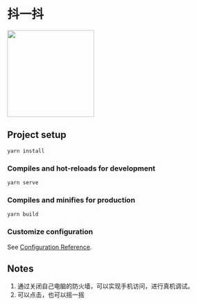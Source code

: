 # 抖一抖
<img src="https://raw.githubusercontent.com/JasonBai007/shaker/main/qr.png" width="200px" />

## Project setup
```
yarn install
```

### Compiles and hot-reloads for development
```
yarn serve
```

### Compiles and minifies for production
```
yarn build
```

### Customize configuration
See [Configuration Reference](https://cli.vuejs.org/config/).

## Notes
1. 通过关闭自己电脑的防火墙，可以实现手机访问，进行真机调试。
2. 可以点击，也可以摇一摇
